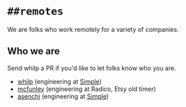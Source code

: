 # `##remotes`

We are folks who work remotely for a variety of companies.

## Who we are

Send whilp a PR if you'd like to let folks know who you are.

- [whilp][] (engineering at [Simple][])
- [mcfunley][] (engineering at Radico, Etsy old timer)
- [asenchi][] (engineering at [Simple][])

[whilp]: https://twitter.com/whilp
[Simple]: https://simple.com/

[mcfunley]: https://twitter.com/mcfunley
[asenchi]: https://twitter.com/asenchi
